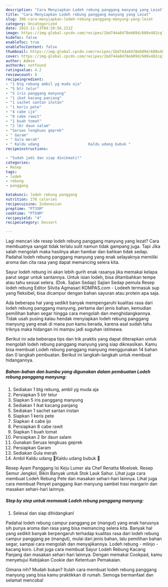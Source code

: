 ```yaml
---
description: "Cara Menyiapkan Lodeh rebung panggang manyung yang Lezat"
title: "Cara Menyiapkan Lodeh rebung panggang manyung yang Lezat"
slug: 306-cara-menyiapkan-lodeh-rebung-panggang-manyung-yang-lezat
category: Uncategorized
date: 2022-11-13T04:29:56.221Z
image: https://img-global.cpcdn.com/recipes/1bd744a8478eb09d/680x482cq70/lodeh-rebung-panggang-manyung-foto-resep-utama.jpg
hideToc: false
enableToc: true
enableTocContent: false
thumbnail: https://img-global.cpcdn.com/recipes/1bd744a8478eb09d/680x482cq70/lodeh-rebung-panggang-manyung-foto-resep-utama.jpg
cover: https://img-global.cpcdn.com/recipes/1bd744a8478eb09d/680x482cq70/lodeh-rebung-panggang-manyung-foto-resep-utama.jpg
author: Admin
authorAv: notfound
ratingvalue: 4.2
reviewcount: 8
recipeingredient:
- "1 btg rebung ambil yg muda aja"
- "5 btr telur"
- "5 iris panggang manyung"
- "1 ikat kacang panjang"
- "1 sachet santan instan"
- "1 keris pete"
- "4 cabe ijo"
- "8 cabe rawit"
- "1 buah tomat"
- "2 lbr daun salam"
- "Seruas lengkuas geprek"
- " Garam"
- " Gula merah"
- " Kaldu udang                      Kaldu udang bubuk "
recipeinstructions:

- "Sudah jadi dan siap dinikmati!"
categories:
- Resep
tags:
- lodeh
- rebung
- panggang

katakunci: lodeh rebung panggang 
nutrition: 278 calories
recipecuisine: Indonesian
preptime: "PT35M"
cooktime: "PT59M"
recipeyield: "4"
recipecategory: Dessert

---
```



Lagi mencari ide resep lodeh rebung panggang manyung yang lezat? Cara membuatnya sangat tidak terlalu sulit namun tidak gampang juga. Tapi Jika salah mengolah maka hasilnya akan hambar dan bahkan tidak sedap. Padahal lodeh rebung panggang manyung yang enak selayaknya memiliki aroma dan cita rasa yang dapat memancing selera kita.


Sayur lodeh rebung ini akan lebih gurih enak rasanya jika memakai kelapa parut segar untuk santannya. Untuk isian lodeh, bisa ditambahkan tempe atau tahu sesuai selera. (Dok. Sajian Sedap) Sajian Sedap pemula Resep lodeh rebung Editor Silvita Agmasari KOMPAS.com - Lodeeh termasuk sup yang fleksibel, bisa dicampur dengan bahan sayuran atau protein apa saja.

Ada beberapa hal yang sedikit banyak mempengaruhi kualitas rasa dari lodeh rebung panggang manyung, pertama dari jenis bahan, kemudian pemilihan bahan segar hingga cara mengolah dan menghidangkannya. Tidak usah pusing kalau hendak menyiapkan lodeh rebung panggang manyung yang enak di mana pun kamu berada, karena asal sudah tahu triknya maka hidangan ini mampu jadi suguhan istimewa.


Berikut ini ada beberapa tips dan trik praktis yang dapat diterapkan untuk mengolah lodeh rebung panggang manyung yang siap dikreasikan. Kamu bisa membuat Lodeh rebung panggang manyung menggunakan 14 bahan dan 0 langkah pembuatan. Berikut ini langkah-langkah untuk membuat hidangannya.

<!--inarticleads1-->

##### Bahan-bahan dan bumbu yang digunakan dalam pembuatan Lodeh rebung panggang manyung:

1. Sediakan 1 btg rebung, ambil yg muda aja
1. Persiapkan 5 btr telur
1. Siapkan 5 iris panggang manyung
1. Sediakan 1 ikat kacang panjang
1. Sediakan 1 sachet santan instan
1. Siapkan 1 keris pete
1. Siapkan 4 cabe ijo
1. Persiapkan 8 cabe rawit
1. Siapkan 1 buah tomat
1. Persiapkan 2 lbr daun salam
1. Gunakan Seruas lengkuas geprek
1. Persiapkan  Garam
1. Sediakan  Gula merah
1. Ambil  Kaldu udang                      🍤Kaldu udang bubuk 🍤


Resep Ayam Panggang Isi Keju Lumer ala Chef Renatta Moeloek. Resep Semur Jengkol, Bikin Banyak untuk Stok Lauk Sahur. Lihat juga cara membuat Lodeh Rebung Pete dan masakan sehari-hari lainnya. Lihat juga cara membuat Penyet panggang ikan manyung sambel trasi margarin dan masakan sehari-hari lainnya. 

<!--inarticleads2-->

##### Step by step untuk memasak Lodeh rebung panggang manyung:


1. Selesai dan siap dihidangkan!

Padahal lodeh rebung campur panggang pe (mangut) yang enak harusnya sih punya aroma dan rasa yang bisa memancing selera kita. Banyak hal yang sedikit banyak berpengaruh terhadap kualitas rasa dari lodeh rebung campur panggang pe (mangut), mulai dari jenis bahan, lalu pemilihan bahan segar, sampai cara mengolah dan menyajikannya. Lodeh rebung - mlinjo - kacang koro. Lihat juga cara membuat Sayur Lodeh Rebung Kacang Panjang dan masakan sehari-hari lainnya. Dengan memakai Cookpad, kamu menyetujui Kebijakan Cookie dan Ketentuan Pemakaian. 

Gimana nih? Mudah bukan? Itulah cara membuat lodeh rebung panggang manyung yang bisa kamu praktikkan di rumah. Semoga bermanfaat dan selamat mencoba!
